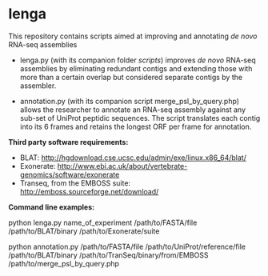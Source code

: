 # lenga

This repository contains scripts aimed at improving and annotating _de novo_ RNA-seq assemblies

- lenga.py (with its companion folder _scripts_) improves _de novo_ RNA-seq assemblies by eliminating redundant contigs and extending those with more than a certain overlap but considered separate contigs by the assembler.

- annotation.py (with its companion script merge_psl_by_query.php) allows the researcher to annotate an RNA-seq assembly against any sub-set of UniProt peptidic sequences. The script translates each contig into its 6 frames and retains the longest ORF per frame for annotation. 

**Third party software requirements:**

- BLAT: http://hgdownload.cse.ucsc.edu/admin/exe/linux.x86_64/blat/
- Exonerate: http://www.ebi.ac.uk/about/vertebrate-genomics/software/exonerate
- Transeq, from the EMBOSS suite: http://emboss.sourceforge.net/download/

**Command line examples:**

python lenga.py name_of_experiment /path/to/FASTA/file /path/to/BLAT/binary /path/to/Exonerate/suite

python annotation.py /path/to/FASTA/file /path/to/UniProt/reference/file /path/to/BLAT/binary /path/to/TranSeq/binary/from/EMBOSS /path/to/merge_psl_by_query.php
